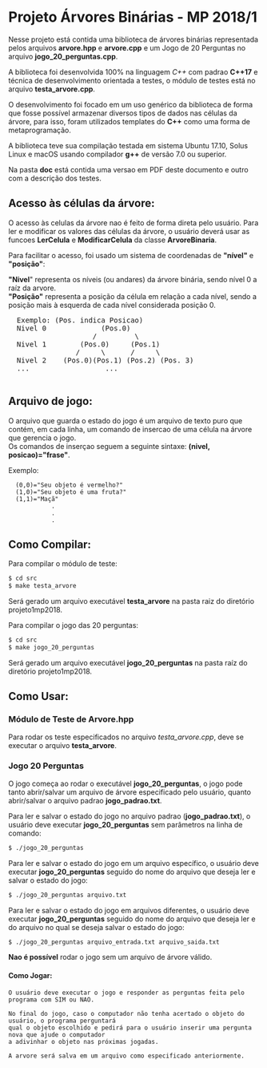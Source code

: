 # Projeto Árvores Binárias - MP 2018/1  
   Nesse projeto está contida uma biblioteca de árvores binárias representada pelos arquivos **arvore.hpp**
   e **arvore.cpp** e um Jogo de 20 Perguntas no arquivo **jogo_20_perguntas.cpp**.
   
   A biblioteca foi desenvolvida 100% na linguagem *C++* com padrao **C++17** e técnica de desenvolvimento orientada
   a testes, o módulo de testes está no arquivo **testa_arvore.cpp**.
   
   O desenvolvimento foi focado em um uso genérico da biblioteca de forma que fosse possível armazenar diversos tipos
   de dados nas células da árvore, para isso, foram utilizados templates do **C++** como uma forma de metaprogramação.
   
   A biblioteca teve sua compilação testada em sistema Ubuntu 17.10, Solus Linux e macOS usando compilador **g++** de
   versão 7.0 ou superior.
   
   Na pasta **doc** está contida uma versao em PDF deste documento e outro com a descrição dos testes.

## Acesso às células da árvore:
  O acesso às celulas da árvore nao é feito de forma direta pelo usuário. Para ler e modificar os
  valores das células da árvore, o usuário deverá usar as funcoes **LerCelula** e **ModificarCelula**
  da classe **ArvoreBinaria**.
  
  Para facilitar o acesso, foi usado um sistema de coordenadas
  de  **"nível"** e **"posição"**:
  
  **"Nivel**" representa os níveis (ou andares) da árvore binária, sendo nível 0 a raíz da arvore.    
  **"Posição"** representa a posição da célula em relação a cada nível, sendo a posição mais à 
  esquerda de cada nível considerada posição 0.  
  <pre>
  Exemplo: (Pos. indica Posicao)
  Nivel 0             (Pos.0)        
                    /         \                   
  Nivel 1        (Pos.0)     (Pos.1)    
                /     \      /     \ 
  Nivel 2    (Pos.0)(Pos.1) (Pos.2) (Pos. 3) 
  ...                  ...  
  </pre>

## Arquivo de jogo:
   O arquivo que guarda o estado do jogo é um arquivo de texto puro que contém, em cada linha, um
   comando de insercao de uma célula na árvore que gerencia o jogo.  
   Os comandos de inserçao seguem a seguinte sintaxe:&nbsp;**(nivel, posicao)="frase"**.
   
   Exemplo:
   
      (0,0)="Seu objeto é vermelho?"
      (1,0)="Seu objeto é uma fruta?"  
      (1,1)="Maçã"  
                .
                .
                .
   
## Como Compilar:
   Para compilar o módulo de teste:
   ```sh
   $ cd src
   $ make testa_arvore
   ```
   Será gerado um arquivo executável **testa_arvore** na pasta raiz do diretório projeto1mp2018.

   Para compilar o jogo das 20 perguntas:
   ```sh
   $ cd src
   $ make jogo_20_perguntas
   ```
   Será gerado um arquivo executável **jogo_20_perguntas** na pasta raíz do diretório projeto1mp2018.

## Como Usar:
### Módulo de Teste de Arvore.hpp
   Para rodar os teste especificados no arquivo *testa_arvore.cpp*, deve se executar o arquivo **testa_arvore**.
### Jogo 20 Perguntas
   O jogo começa ao rodar o executável **jogo_20_perguntas**, o jogo pode tanto abrir/salvar um arquivo de árvore
   especificado pelo usuário, quanto abrir/salvar o arquivo padrao **jogo_padrao.txt**.

   Para ler e salvar o estado do jogo no arquivo padrao (**jogo_padrao.txt**), o usuário deve executar 
   **jogo_20_perguntas** sem parâmetros na linha de comando:
   ```sh
   $ ./jogo_20_perguntas
   ```
   Para ler e salvar o estado do jogo em um arquivo específico, o usuário deve executar 
   **jogo_20_perguntas** seguido do nome do arquivo que deseja ler e salvar o estado do jogo: 
   ```sh
   $ ./jogo_20_perguntas arquivo.txt
   ```
   Para ler e salvar o estado do jogo em arquivos diferentes, o usuário deve executar 
   **jogo_20_perguntas** seguido do nome do arquivo que deseja ler e do arquivo no qual
   se deseja salvar o estado do jogo:  
   ```sh
   $ ./jogo_20_perguntas arquivo_entrada.txt arquivo_saida.txt
   ```
   **Nao é possível** rodar o jogo sem um arquivo de árvore válido.
   
   #### Como Jogar:
    O usuário deve executar o jogo e responder as perguntas feita pelo programa com SIM ou NAO.
    
    No final do jogo, caso o computador não tenha acertado o objeto do usuário, o programa perguntará
    qual o objeto escolhido e pedirá para o usuário inserir uma pergunta nova que ajude o computador 
    a adivinhar o objeto nas próximas jogadas.
    
    A arvore será salva em um arquivo como especificado anteriormente.
